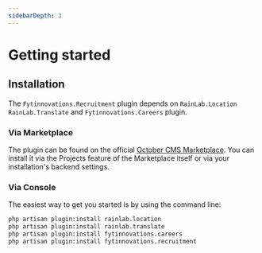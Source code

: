 ```yaml
---
sidebarDepth: 3
---
```


# Getting started

## Installation

The `Fytinnovations.Recruitment` plugin depends on `RainLab.Location`
`RainLab.Translate` and `Fytinnovations.Careers` plugin.

### Via Marketplace

The plugin can be found on the official [October CMS Marketplace](https://octobercms.com/plugin/fytinnovations-recruitment). You 
can install it via the Projects feature of the Marketplace itself or via your installation's backend settings.

### Via Console

The easiest way to get you started is by using the command line:

```bash
php artisan plugin:install rainlab.location
php artisan plugin:install rainlab.translate
php artisan plugin:install fytinnovations.careers
php artisan plugin:install fytinnovations.recruitment
```